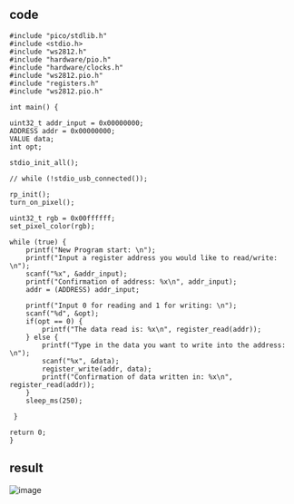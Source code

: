 
## code
    #include "pico/stdlib.h"
    #include <stdio.h>
    #include "ws2812.h"
    #include "hardware/pio.h"
    #include "hardware/clocks.h"
    #include "ws2812.pio.h"
    #include "registers.h"
    #include "ws2812.pio.h"

    int main() {

    uint32_t addr_input = 0x00000000;
    ADDRESS addr = 0x00000000;
    VALUE data;
    int opt;

    stdio_init_all();

    // while (!stdio_usb_connected());

    rp_init();
    turn_on_pixel();

    uint32_t rgb = 0x00ffffff;
    set_pixel_color(rgb);

    while (true) {
        printf("New Program start: \n");
        printf("Input a register address you would like to read/write: \n");
        scanf("%x", &addr_input);
        printf("Confirmation of address: %x\n", addr_input);
        addr = (ADDRESS) addr_input;
    
        printf("Input 0 for reading and 1 for writing: \n");
        scanf("%d", &opt);
        if(opt == 0) {
            printf("The data read is: %x\n", register_read(addr));
        } else {
            printf("Type in the data you want to write into the address: \n");
            scanf("%x", &data);
            register_write(addr, data);
            printf("Confirmation of data written in: %x\n", register_read(addr));
        }
        sleep_ms(250);

     }

    return 0;
    }
    
    
## result
![image](https://user-images.githubusercontent.com/113930091/200722185-93a54f30-9f1d-40a9-83f3-60e74ab801a9.png)

